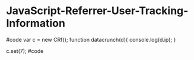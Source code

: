 # JavaScript-Referrer-User-Tracking-Information

#code
var c = new CRf();
function datacrunch(d){
    console.log(d.ip);
}

c.set(7);
#code
